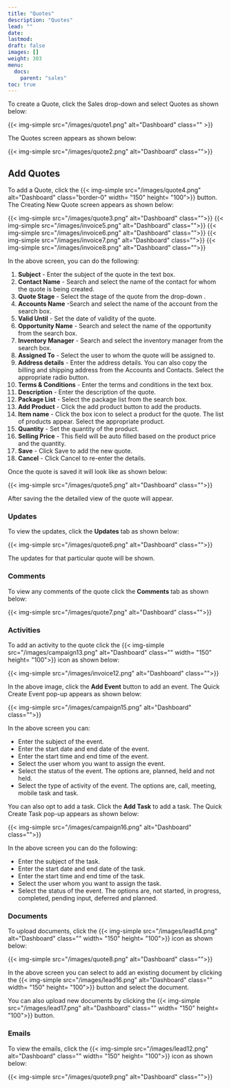 ```yaml
---
title: "Quotes"
description: "Quotes"
lead: ""
date:
lastmod:
draft: false
images: []
weight: 303
menu:
  docs:
    parent: "sales"
toc: true
---
```


To create a Quote, click the Sales drop-down and select Quotes as shown below:

{{< img-simple src="/images/quote1.png"  alt="Dashboard" class="" >}}

The Quotes screen appears as shown below:

{{< img-simple src="/images/quote2.png"  alt="Dashboard" class="">}}

## Add Quotes
To add a Quote, click the {{< img-simple src="/images/quote4.png"  alt="Dashboard" class="border-0" width= "150" height= "100">}} button. The Creating New Quote screen appears as shown below:

{{< img-simple src="/images/quote3.png"  alt="Dashboard" class="">}}
{{< img-simple src="/images/invoice5.png"  alt="Dashboard" class="">}}
{{< img-simple src="/images/invoice6.png"  alt="Dashboard" class="">}}
{{< img-simple src="/images/invoice7.png"  alt="Dashboard" class="">}}
{{< img-simple src="/images/invoice8.png"  alt="Dashboard" class="">}}

In the above screen, you can do the following:

1.	**Subject** - Enter the subject of the quote in the text box.
2.	**Contact Name** - Search and select the name of the contact for whom the quote is being created.
3.	**Quote Stage** - Select the stage of the quote from the drop-down .
4.	**Accounts Name** -Search and select the name of the account from the search box.
5.  **Valid Until** - Set the date of validity of the quote.
6.  **Opportunity Name** - Search and select the name of the opportunity from the search box.
7.  **Inventory Manager** - Search and select the inventory manager from the search box.
8.	**Assigned To** - Select the user to whom the quote will be assigned to.
9.	**Address details** - Enter the address details. You can also copy the billing and shipping address from the Accounts and Contacts. Select the appropriate radio button.
10.	**Terms & Conditions** - Enter the terms and conditions in the text box.
11.	**Description** - Enter the description of the quote.
12. **Package List** - Select the package list from the search box.
13. **Add Product** - Click the add product button to add the products.
14.	**Item name** - Click the box icon to select a product for the quote. The list of products appear. Select the appropriate product.
15.	**Quantity** - Set the quantity of the product.
16.	**Selling Price** - This field will be auto filled based on the product price and the quantity.
17.	**Save** - Click Save to add the new quote.
18.	**Cancel** - Click Cancel to re-enter the details.

Once the quote is saved it will look like as shown below:

{{< img-simple src="/images/quote5.png"  alt="Dashboard" class="">}}

After saving the the detailed view of the quote will appear.

### Updates

To view the updates, click the **Updates** tab as shown below:

{{< img-simple src="/images/quote6.png"  alt="Dashboard" class="">}}

The updates for that particular quote will be shown.

### Comments

To view any comments of the quote click the **Comments** tab as shown below:

{{< img-simple src="/images/quote7.png"  alt="Dashboard" class="">}}

### Activities

To add an activity to the quote click the {{< img-simple src="/images/campaign13.png"  alt="Dashboard" class="" width= "150" height= "100">}} icon as shown below:

{{< img-simple src="/images/invoice12.png"  alt="Dashboard" class="">}}

In the above image, click the **Add Event** button to add an event. The Quick Create Event pop-up appears as shown below:

{{< img-simple src="/images/campaign15.png"  alt="Dashboard" class="">}}

In the above screen you can:

* Enter the subject of the event.
* Enter the start date and end date of the event.
* Enter the start time and end time of the event.
* Select the user whom you want to assign the event.
* Select the status of the event. The options are, planned, held and not held.
* Select the type of activity of the event. The options are, call, meeting, mobile task and task.

You can also opt to add a task. Click the **Add Task** to add a task. The Quick Create Task pop-up appears as shown below:

{{< img-simple src="/images/campaign16.png"  alt="Dashboard" class="">}}

In the above screen you can do the following:

* Enter the subject of the task.
* Enter the start date and end date of the task.
* Enter the start time and end time of the task.
* Select the user whom you want to assign the task.
* Select the status of the event. The options are, not started, in progress, completed,  pending input, deferred and planned.

### Documents

To upload documents, click the {{< img-simple src="/images/lead14.png"  alt="Dashboard" class="" width= "150" height= "100">}} icon as shown below:

{{< img-simple src="/images/quote8.png"  alt="Dashboard" class="">}}

In the above screen you can select to add an existing document by clicking the {{< img-simple src="/images/lead16.png"  alt="Dashboard" class="" width= "150" height= "100">}} button and select the document.

You can also upload new documents by clicking the {{< img-simple src="/images/lead17.png"  alt="Dashboard" class="" width= "150" height= "100">}} button.

### Emails

To view the emails, click the {{< img-simple src="/images/lead12.png"  alt="Dashboard" class="" width= "150" height= "100">}}  icon as shown below:

{{< img-simple src="/images/quote9.png"  alt="Dashboard" class="">}}
